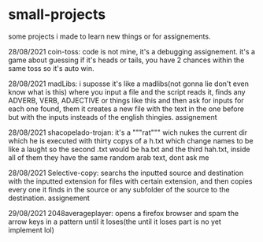 # small-projects
some projects i made to learn new things or for assignements.

28/08/2021
coin-toss: code is not mine, it's a debugging assignement. it's a game about guessing if it's heads or tails, you have 2 chances within the same toss so it's auto win.

28/08/2021
madLibs: i suposse it's like a madlibs(not gonna lie don't even know what is this) where you input a file and the script reads it, finds any ADVERB, VERB, ADJECTIVE or things like this and then ask for inputs for each one found, them it creates a new file with the text in the one before but with the inputs insteads of the english thingies. assignement

28/08/2021
shacopelado-trojan: it's a """rat""" wich nukes the current dir which he is executed with thirty copys of a h.txt which change names to be like a laught so the second .txt would be ha.txt and the third hah.txt, inside all of them they have the same random arab text, dont ask me

28/08/2021
Selective-copy: searchs the inputted source and destination with the inputted extension for files with certain extension, and then copies every one it finds in the source or any subfolder of the source to the destination. assignement

29/08/2021
2048averageplayer: opens a firefox browser and spam the arrow keys in a pattern until it loses(the until it loses part is no yet implement lol)
